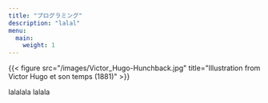 ```yaml
---
title: "プログラミング"
description: "lalal"
menu:
  main:
    weight: 1
---
```

{{< figure src="/images/Victor_Hugo-Hunchback.jpg" title="Illustration from Victor Hugo et son temps (1881)" >}}

lalalala lalala 